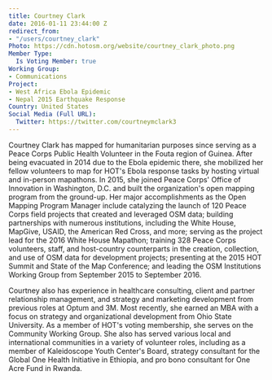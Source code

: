 ```yaml
---
title: Courtney Clark
date: 2016-01-11 23:44:00 Z
redirect_from:
- "/users/courtney_clark"
Photo: https://cdn.hotosm.org/website/courtney_clark_photo.png
Member Type:
  Is Voting Member: true
Working Group:
- Communications
Project:
- West Africa Ebola Epidemic
- Nepal 2015 Earthquake Response
Country: United States
Social Media (Full URL):
  Twitter: https://twitter.com/courtneymclark3
---
```


Courtney Clark has mapped for humanitarian purposes since serving as a Peace Corps Public Health Volunteer in the Fouta region of Guinea. After being evacuated in 2014 due to the Ebola epidemic there, she mobilized her fellow volunteers to map for HOT's Ebola response tasks by hosting virtual and in-person mapathons. In 2015, she joined Peace Corps' Office of Innovation in Washington, D.C. and built the organization's open mapping program from the ground-up. Her major accomplishments as the Open Mapping Program Manager include catalyzing the launch of 120 Peace Corps field projects that created and leveraged OSM data; building partnerships with numerous institutions, including the White House, MapGive, USAID, the American Red Cross, and more; serving as the project lead for the 2016 White House Mapathon; training 328 Peace Corps volunteers, staff, and host-country counterparts in the creation, collection, and use of OSM data for development projects; presenting at the 2015 HOT Summit and State of the Map Conference; and leading the OSM Institutions Working Group from September 2015 to September 2016.

Courtney also has experience in healthcare consulting, client and partner relationship management, and strategy and marketing development from previous roles at Optum and 3M. Most recently, she earned an MBA with a focus on strategy and organizational development from Ohio State University. As a member of HOT's voting membership, she serves on the Community Working Group. She also has served various local and international communities in a variety of volunteer roles, including as a member of Kaleidoscope Youth Center's Board, strategy consultant for the Global One Health Initiative in Ethiopia, and pro bono consultant for One Acre Fund in Rwanda.
